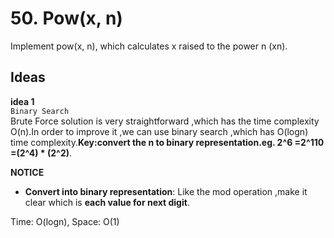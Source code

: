 # 50. Pow(x, n)     
Implement pow(x, n), which calculates x raised to the power n (xn).                       

## Ideas  
**idea 1**   
`Binary Search`        
 Brute Force solution is very straightforward ,which has the time complexity O(n).In order to improve it ,we can use binary search ,which has O(logn) time complexity.**Key:convert the n to binary representation.eg. 2^6 =2^110 =(2^4) * (2^2)**.           


**NOTICE**         
* **Convert into binary representation**: Like the mod operation ,make it clear which is **each value for next digit**.                 
                     

Time: O(logn), Space: O(1)   
     





